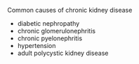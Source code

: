 Common causes of chronic kidney disease  
* diabetic nephropathy
* chronic glomerulonephritis
* chronic pyelonephritis
* hypertension
* adult polycystic kidney disease
